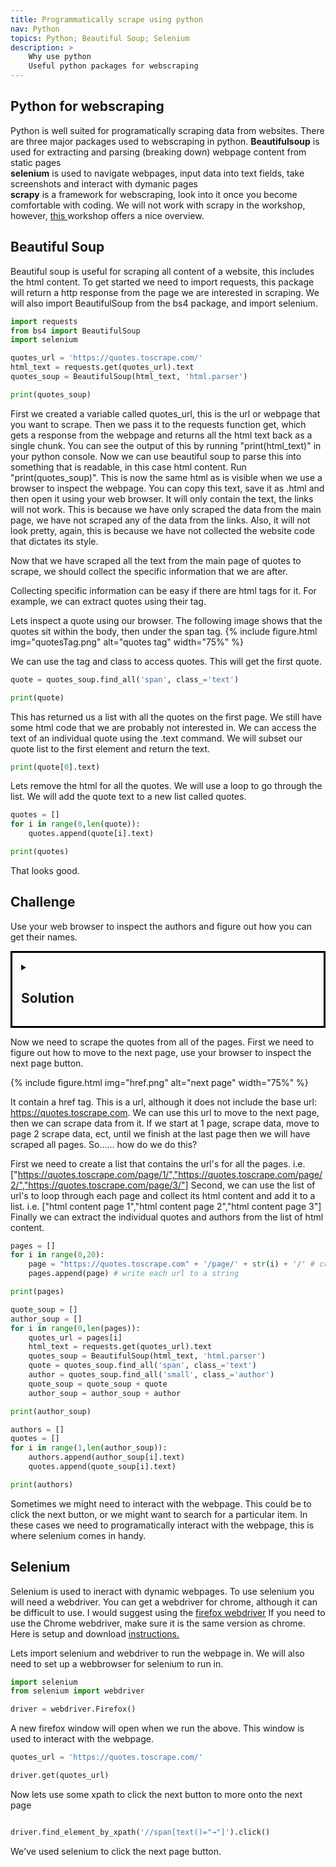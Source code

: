 ```yaml
---
title: Programmatically scrape using python 
nav: Python
topics: Python; Beautiful Soup; Selenium
description: >
    Why use python
    Useful python packages for webscraping 
---
```


## Python for webscraping
Python is well suited for programatically scraping data from websites. There are three major packages used to webscraping in python.
**Beautifulsoup** is used for extracting and parsing (breaking down) webpage content from static pages <br> 
**selenium** is used to navigate webpages, input data into text fields, take screenshots and interact with dymanic pages <br>
**scrapy** is a framework for webscraping, look into it once you become comfortable with coding. We will not work with scrapy in the workshop, however, <a href='https://librarycarpentry.org/lc-webscraping/04-scrapy/index.html' target='_blank'>this </a> workshop offers a nice overview.

## Beautiful Soup

Beautiful soup is useful for scraping all content of a website, this includes the html content.
To get started we need to import requests, this package will return a http response from the page we are interested in scraping.
We will also import BeautifulSoup from the bs4 package, and import selenium.

```python
import requests
from bs4 import BeautifulSoup
import selenium

quotes_url = 'https://quotes.toscrape.com/' 
html_text = requests.get(quotes_url).text 
quotes_soup = BeautifulSoup(html_text, 'html.parser')

print(quotes_soup)
```

First we created a variable called quotes_url, this is the url or webpage that you want to scrape. 
Then we pass it to the requests function get, which gets a response from the webpage and returns all the html text back as a single chunk. You can see the output of this by running "print(html_text)" in your python console.
Now we can use beautiful soup to parse this into something that is readable, in this case html content. Run "print(quotes_soup)". This is now the same html as is visible when we use a browser to inspect the webpage. You can copy this text, save it as .html and then open it using your web browser. It will only contain the text, the links will not work. This is because we have only scraped the data from the main page, we have not scraped any of the data from the links. Also, it will not look pretty, again, this is because we have not collected the website code that dictates its style.

Now that we have scraped all the text from the main page of quotes to scrape, we should collect the specific information that we are after.

Collecting specific information can be easy if there are html tags for it. For example, we can extract quotes using their tag.

Lets inspect a quote using our browser. The following image shows that the quotes sit within the body, then under the span tag.
{% include figure.html img="quotesTag.png" alt="quotes tag"  width="75%" %}

We can use the tag and class to access quotes. This will get the first quote.


```python
quote = quotes_soup.find_all('span', class_='text')

print(quote)
```
This has returned us a list with all the quotes on the first page. We still have some html code that we are probably not interested in. 
We can access the text of an individual quote using the .text command. We will subset our quote list to the first element and return the text.

```python
print(quote[0].text)
```
Lets remove the html for all the quotes. We will use a loop to go through the list. We will add the quote text to a new list called quotes.


```python
quotes = []
for i in range(0,len(quote)):
    quotes.append(quote[i].text)

print(quotes)
```
  
That looks good.

## Challenge
Use your web browser to inspect the authors and figure out how you can get their names.

<details style="border:3px; border-style:solid; border-color:#000000; padding: 1em;"><summary><h2>Solution</h2></summary>
<p>

Lets you our web browser to inspect author.

{% include figure.html img="authorTag.png" alt="authors tag"  width="75%" %}

```python
author = quotes_soup.find_all('small', class_='author')

authors = []
for i in range(0,len(author)):
    authors.append(author[i].text)

```

</p>
</details>

Now we need to scrape the quotes from all of the pages.
First we need to figure out how to move to the next page, use your browser to inspect the next page button.

{% include figure.html img="href.png" alt="next page"  width="75%" %}

It contain a href tag. This is a url, although it does not include the base url: https://quotes.toscrape.com. We can use this url to move to the next page, then we can scrape data from it. If we start at 1 page, scrape data, move to page 2 scrape data, ect, until we finish at the last page then we will have scraped all pages.
So...... how do we do this?

First we need to create a list that contains the url's for all the pages. i.e. ["https://quotes.toscrape.com/page/1/","https://quotes.toscrape.com/page/2/","https://quotes.toscrape.com/page/3/"]
Second, we can use the list of url's to loop through each page and collect its html content and add it to a list. i.e. ["html content page 1","html content page 2","html content page 3"]
Finally we can extract the individual quotes and authors from the list of html content.
```python
pages = [] 
for i in range(0,20):
    page = "https://quotes.toscrape.com" + '/page/' + str(i) + '/' # create a string of the url, with each loop the page number increases by one 
    pages.append(page) # write each url to a string

print(pages)

quote_soup = []
author_soup = []
for i in range(0,len(pages)):
    quotes_url = pages[i] 
    html_text = requests.get(quotes_url).text 
    quotes_soup = BeautifulSoup(html_text, 'html.parser')
    quote = quotes_soup.find_all('span', class_='text')
    author = quotes_soup.find_all('small', class_='author')
    quote_soup = quote_soup + quote
    author_soup = author_soup + author   

print(author_soup) 

authors = []
quotes = []
for i in range(1,len(author_soup)):    
    authors.append(author_soup[i].text)
    quotes.append(quote_soup[i].text)

print(authors)
```

Sometimes we might need to interact with the webpage. This could be to click the next button, or we might want to search for a particular item. In these cases we need to programatically interact with the webpage, this is where selenium comes in handy.  

## Selenium
Selenium is used to ineract with dynamic webpages.
To use selenium you will need a webdriver. You can get a webdriver for chrome, although it can be difficult to use. I would suggest using the <a href='https://github.com/mozilla/geckodriver/releases' target='_blank'>firefox webdriver</a>
If you need to use the Chrome webdriver, make sure it is the same version as chrome. Here is setup and download <a href='https://chromedriver.chromium.org/' target='_blank'>instructions.</a>


Lets import selenium and webdriver to run the webpage in. We will also need to set up a webbrowser for selenium to run in.

```python
import selenium
from selenium import webdriver

driver = webdriver.Firefox()
```

A new firefox window will open when we run the above. This window is used to interact with the webpage.

```python
quotes_url = 'https://quotes.toscrape.com/'

driver.get(quotes_url)
```

Now lets use some xpath to click the next button to more onto the next page

```python

driver.find_element_by_xpath('//span[text()="→"]').click()
```
We've used selenium to click the next page button. 
 
